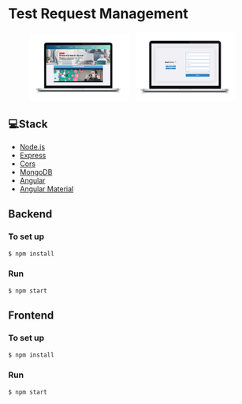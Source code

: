 # Test Request Management

<div align="center">
<img alt="img1" src="./img/img1.png" style="width: 40%;">
<img alt="img2" src="./img/img2.png" style="width: 40%;margin-left:10px;">
</div>

## 💻Stack

- [Node.js](https://nodejs.org/en/)
- [Express](https://expressjs.com/)
- [Cors](https://www.npmjs.com/package/cors)
- [MongoDB](https://www.mongodb.com/)
- [Angular](https://angular.io/)
- [Angular Material](https://material.angular.io/)


## Backend

### To set up

```
$ npm install
```

### Run

```
$ npm start
```

## Frontend 

### To set up

```
$ npm install
```

### Run

```
$ npm start
```
